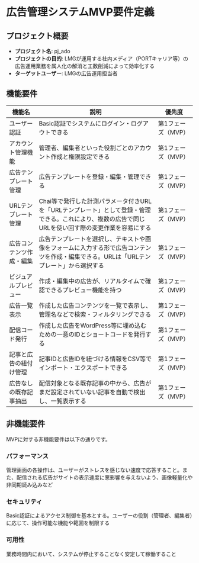 # 広告管理システムMVP要件定義

## プロジェクト概要

- **プロジェクト名**: pj_ado
- **プロジェクトの目的**: LMGが運用する社内メディア（PORTキャリア等）の広告運用業務を属人化の解消と工数削減によって効率化する
- **ターゲットユーザー**: LMGの広告運用担当者

## 機能要件

| 機能名 | 説明 | 優先度 |
|--------|------|--------|
| ユーザー認証 | Basic認証でシステムにログイン・ログアウトできる | 第1フェーズ（MVP） |
| アカウント管理機能 | 管理者、編集者といった役割ごとのアカウント作成と権限設定できる | 第1フェーズ（MVP） |
| 広告テンプレート管理 | 広告テンプレートを登録・編集・管理できる | 第1フェーズ（MVP） |
| URLテンプレート管理 | Chai等で発行した計測パラメータ付きURLを「URLテンプレート」として登録・管理できる。これにより、複数の広告で同じURLを使い回す際の変更作業を容易にする | 第1フェーズ（MVP） |
| 広告コンテンツ作成・編集 | 広告テンプレートを選択し、テキストや画像をフォームに入力する形で広告コンテンツを作成・編集できる。URLは「URLテンプレート」から選択する | 第1フェーズ（MVP） |
| ビジュアルプレビュー | 作成・編集中の広告が、リアルタイムで確認できるプレビュー機能を持つ | 第1フェーズ（MVP） |
| 広告一覧表示 | 作成した広告コンテンツを一覧で表示し、管理名などで検索・フィルタリングできる | 第1フェーズ（MVP） |
| 配信コード発行 | 作成した広告をWordPress等に埋め込むための一意のIDとショートコードを発行する | 第1フェーズ（MVP） |
| 記事と広告の紐付け管理 | 記事IDと広告IDを紐づける情報をCSV等でインポート・エクスポートできる | 第1フェーズ（MVP） |
| 広告なしの既存記事抽出 | 配信対象となる既存記事の中から、広告がまだ設定されていない記事を自動で検出し、一覧表示する | 第1フェーズ（MVP） |

## 非機能要件

MVPに対する非機能要件は以下の通りです。

### パフォーマンス
管理画面の各操作は、ユーザーがストレスを感じない速度で応答すること。また、配信される広告がサイトの表示速度に悪影響を与えないよう、画像軽量化や非同期読み込みなど

### セキュリティ
Basic認証によるアクセス制御を基本とする。ユーザーの役割（管理者、編集者）に応じて、操作可能な機能や範囲を制限する

### 可用性
業務時間内において、システムが停止することなく安定して稼働すること
